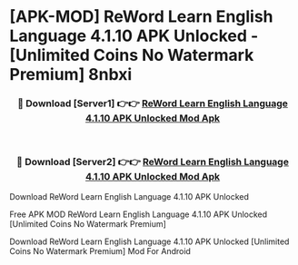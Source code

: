 # [APK-MOD] ReWord  Learn English Language 4.1.10 APK Unlocked - [Unlimited Coins No Watermark Premium] 8nbxi



<div align="center">
<h3>🔴 Download [Server1] 👉👉 <a href="https://momento.my/?title=ReWord__Learn_English_Language_4.1.10_APK_Unlocked">ReWord  Learn English Language 4.1.10 APK Unlocked Mod Apk</a></h3><br>

<h3>🔴 Download [Server2] 👉👉 <a href="https://momento.my/?title=ReWord__Learn_English_Language_4.1.10_APK_Unlocked">ReWord  Learn English Language 4.1.10 APK Unlocked Mod Apk</a></h3>
</div>



Download ReWord  Learn English Language 4.1.10 APK Unlocked 

Free APK MOD ReWord  Learn English Language 4.1.10 APK Unlocked [Unlimited Coins No Watermark Premium]

Download ReWord  Learn English Language 4.1.10 APK Unlocked [Unlimited Coins No Watermark Premium] Mod For Android

